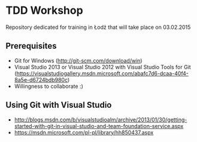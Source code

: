 # TDD Workshop
Repository dedicated for training in Łodź that will take place on 03.02.2015

## Prerequisites
- Git for Windows (http://git-scm.com/download/win)
- Visual Studio 2013 or Visual Studio 2012 with Visual Studio Tools for Git (https://visualstudiogallery.msdn.microsoft.com/abafc7d6-dcaa-40f4-8a5e-d6724bdb980c)
- Willingness to collaborate :)

## Using Git with Visual Studio
- http://blogs.msdn.com/b/visualstudioalm/archive/2013/01/30/getting-started-with-git-in-visual-studio-and-team-foundation-service.aspx
- https://msdn.microsoft.com/pl-pl/library/hh850437.aspx
